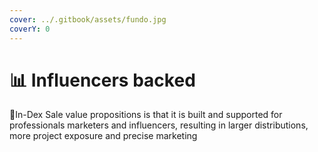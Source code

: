 ```yaml
---
cover: ../.gitbook/assets/fundo.jpg
coverY: 0
---
```


# 📊 Influencers backed

:clap:In-Dex Sale value propositions is that it is built and supported for professionals marketers and influencers, resulting in larger distributions, more project exposure and precise marketing
